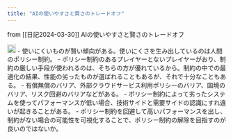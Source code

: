 ```yaml
---
title: "AIの使いやすさと賢さのトレードオフ"
---
```


from [[日記2024-03-30]]
AIの使いやすさと賢さのトレードオフ

<img src='https://scrapbox.io/api/pages/nishio/claude/icon' alt='claude.icon' height="19.5"/>
- 使いにくいものが賢い傾向がある。使いにくさを生み出しているのは人間のポリシー制約。
- ポリシー制約のあるプレイヤーとないプレイヤーがおり、制約の厳しい手段が使われるのは、そちらの方が優れているから。制約の中での最適化の結果、性能の劣ったものが選ばれることもあるが、それで十分なこともある。
- 有償無償のバリア、外部クラウドサービス利用ポリシーのバリア、国境のバリア、リスク回避のバリアなどがある。
- ポリシー制約によって劣ったシステムを使ってパフォーマンスが低い場合、技術サイドと需要サイドの認識にすれ違いが起きることがある。
- ポリシー制約を回避して高いパフォーマンスを出し、制約がない場合の可能性を可視化することで、ポリシー制約の解除を目指すのが良いのではないか。
